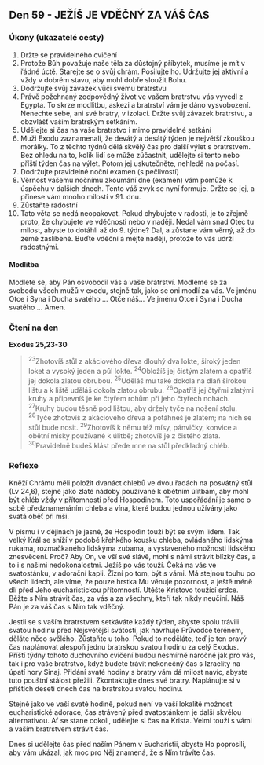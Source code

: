 ## Den 59 - JEŽÍŠ JE VDĚČNÝ ZA VÁŠ ČAS

### Úkony (ukazatelé cesty)

1. Držte se pravidelného cvičení
1. Protože Bůh považuje naše těla za důstojný příbytek, musíme je mít v řádné úctě. Starejte se o svůj chrám. Posilujte ho. Udržujte jej aktivní a vždy v dobrém stavu, aby mohl dobře sloužit Bohu.
1. Dodržujte svůj závazek vůči svému bratrstvu
1. Právě požehnaný zodpovědný život ve vašem bratrstvu vás vyvedl z Egypta. To skrze modlitbu, askezi a bratrství vám je dáno vysvobození. Nenechte sebe, ani své bratry, v izolaci. Držte svůj závazek bratrstvu, a obzvlášť vašim bratrským setkáním.
1. Udělejte si čas na vaše bratrstvo i mimo pravidelné setkání
1. Muži Exodu zaznamenali, že devátý a desátý týden je největší zkouškou morálky. To z těchto týdnů dělá skvělý čas pro další výlet s bratrstvem. Bez ohledu na to, kolik lidí se může zúčastnit, udělejte si tento nebo příští týden čas na výlet. Potom jej uskutečněte, nehledě na počasí.
1. Dodržujte pravidelné noční examen (s pečlivostí)
1. Věrnost vašemu nočnímu zkoumání dne (examen) vám pomůže k úspěchu v dalších dnech. Tento váš zvyk se nyní formuje. Držte se jej, a přinese vám mnoho milostí v 91. dnu.
1. Zůstaňte radostní
1. Tato věta se nedá neopakovat. Pokud chybujete v radosti, je to zřejmě proto, že chybujete ve vděčnosti nebo v naději. Nedal vám snad Otec tu milost, abyste to dotáhli až do 9. týdne? Dal, a zůstane vám věrný, až do země zaslíbené. Buďte vděční a mějte naději, protože to vás udrží radostnými.

#### Modlitba

Modlete se, aby Pán osvobodil vás a vaše bratrství.
Modleme se za svobodu všech mužů v exodu, stejně tak, jako se oni modlí za vás.
Ve jménu Otce i Syna i Ducha svatého … Otče náš… Ve jménu Otce i Syna i Ducha svatého … Amen.

### Čtení na den

**Exodus 25,23-30**

> <sup>23</sup>Zhotovíš stůl z akáciového dřeva dlouhý dva lokte, široký jeden loket a vysoký jeden a půl lokte.
> <sup>24</sup>Obložíš jej čistým zlatem a opatříš jej dokola zlatou obrubou.
> <sup>25</sup>Uděláš mu také dokola na dlaň širokou lištu a k liště uděláš dokola zlatou obrubu.
> <sup>26</sup>Opatříš jej čtyřmi zlatými kruhy a připevníš je ke čtyřem rohům při jeho čtyřech nohách.
> <sup>27</sup>Kruhy budou těsně pod lištou, aby držely tyče na nošení stolu.
> <sup>28</sup>Tyče zhotovíš z akáciového dřeva a potáhneš je zlatem; na nich se stůl bude nosit.
> <sup>29</sup>Zhotovíš k němu též mísy, pánvičky, konvice a obětní misky používané k úlitbě; zhotovíš je z čistého zlata.
> <sup>30</sup>Pravidelně budeš klást přede mne na stůl předkladný chléb.

### Reflexe

Kněží Chrámu měli položit dvanáct chlebů ve dvou řadách na posvátný stůl (Lv 24,6), stejně jako zlaté nádoby používané
k obětním úlitbám, aby mohl být chléb vždy v přítomnosti před Hospodinem. Toto uspořádání je samo o sobě předznamenáním
chleba a vína, které budou jednou užívány jako svatá oběť při mši.

V písmu i v dějinách je jasné, že Hospodin touží být se svým lidem. Tak velký Král se sníží v podobě křehkého kousku chleba,
ovládaného lidskýma rukama, rozmačkaného lidskýma zubama, a vystaveného možnosti lidského znesvěcení. Proč? Aby On, ve
vší své slávě, mohl s námi strávit blízký čas, a to i s našimi nedokonalostmi. Ježíš po vás touží. Čeká na vás ve svatostánku,
v adorační kapli. Žízní po tom, být s vámi. Má stejnou touhu po všech lidech, ale víme, že pouze hrstka Mu věnuje pozornost, a
ještě méně dlí před Jeho eucharistickou přítomností. Utěšte Kristovo toužící srdce. Běžte s Ním strávit čas, za vás a za všechny,
kteří tak nikdy neučiní. Náš Pán je za váš čas s Ním tak vděčný.

Jestli se s vaším bratrstvem setkáváte každý týden, abyste spolu trávili svatou hodinu před Nejsvětější svátostí, jak navrhuje
Průvodce terénem, děláte něco svělého. Zůstaňte u toho. Pokud to neděláte, teď je ten pravý čas naplánovat alespoň jednu
bratrskou svatou hodinu za celý Exodus. Příští týdny tohoto duchovního cvičení budou nesmírně náročné jak pro vás, tak i pro vaše
bratrstvo, když budete trávit nekonečný čas s Izraelity na úpatí hory Sinaj. Přidání svaté hodiny s bratry vám dá milost navíc,
abyste tuto pouštní stálost přežili. Zkontaktujte dnes své bratry. Naplánujte si v příštích deseti dnech čas na bratrskou svatou
hodinu.

Stejně jako ve vaší svaté hodině, pokud není ve vaší lokalitě možnost eucharistické adorace, čas strávený před svatostánkem je
další skvělou alternativou. Ať se stane cokoli, udělejte si čas na Krista. Velmi touží s vámi a vaším bratrstvem strávit čas.

Dnes si udělejte čas před naším Pánem v Eucharistii, abyste Ho poprosili, aby vám ukázal, jak moc pro Něj znamená, že s Ním
trávíte čas.
